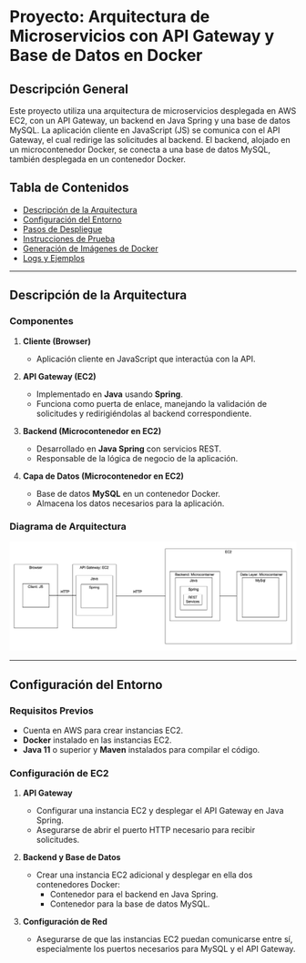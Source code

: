 # Proyecto: Arquitectura de Microservicios con API Gateway y Base de Datos en Docker

## Descripción General
Este proyecto utiliza una arquitectura de microservicios desplegada en AWS EC2, con un API Gateway, un backend en Java Spring y una base de datos MySQL. La aplicación cliente en JavaScript (JS) se comunica con el API Gateway, el cual redirige las solicitudes al backend. El backend, alojado en un microcontenedor Docker, se conecta a una base de datos MySQL, también desplegada en un contenedor Docker.

## Tabla de Contenidos
- [Descripción de la Arquitectura](#descripción-de-la-arquitectura)
- [Configuración del Entorno](#configuración-del-entorno)
- [Pasos de Despliegue](#pasos-de-despliegue)
- [Instrucciones de Prueba](#instrucciones-de-prueba)
- [Generación de Imágenes de Docker](#generación-de-imágenes-de-docker)
- [Logs y Ejemplos](#logs-y-ejemplos)

---

## Descripción de la Arquitectura

### Componentes
1. **Cliente (Browser)**
   - Aplicación cliente en JavaScript que interactúa con la API.
   
2. **API Gateway (EC2)**
   - Implementado en **Java** usando **Spring**.
   - Funciona como puerta de enlace, manejando la validación de solicitudes y redirigiéndolas al backend correspondiente.

3. **Backend (Microcontenedor en EC2)**
   - Desarrollado en **Java Spring** con servicios REST.
   - Responsable de la lógica de negocio de la aplicación.
   
4. **Capa de Datos (Microcontenedor en EC2)**
   - Base de datos **MySQL** en un contenedor Docker.
   - Almacena los datos necesarios para la aplicación.

### Diagrama de Arquitectura
![Arquitectura](./img.png)

---

## Configuración del Entorno

### Requisitos Previos
- Cuenta en AWS para crear instancias EC2.
- **Docker** instalado en las instancias EC2.
- **Java 11** o superior y **Maven** instalados para compilar el código.

### Configuración de EC2
1. **API Gateway**
   - Configurar una instancia EC2 y desplegar el API Gateway en Java Spring.
   - Asegurarse de abrir el puerto HTTP necesario para recibir solicitudes.

2. **Backend y Base de Datos**
   - Crear una instancia EC2 adicional y desplegar en ella dos contenedores Docker:
     - Contenedor para el backend en Java Spring.
     - Contenedor para la base de datos MySQL.

3. **Configuración de Red**
   - Asegurarse de que las instancias EC2 puedan comunicarse entre sí, especialmente los puertos necesarios para MySQL y el API Gateway.


